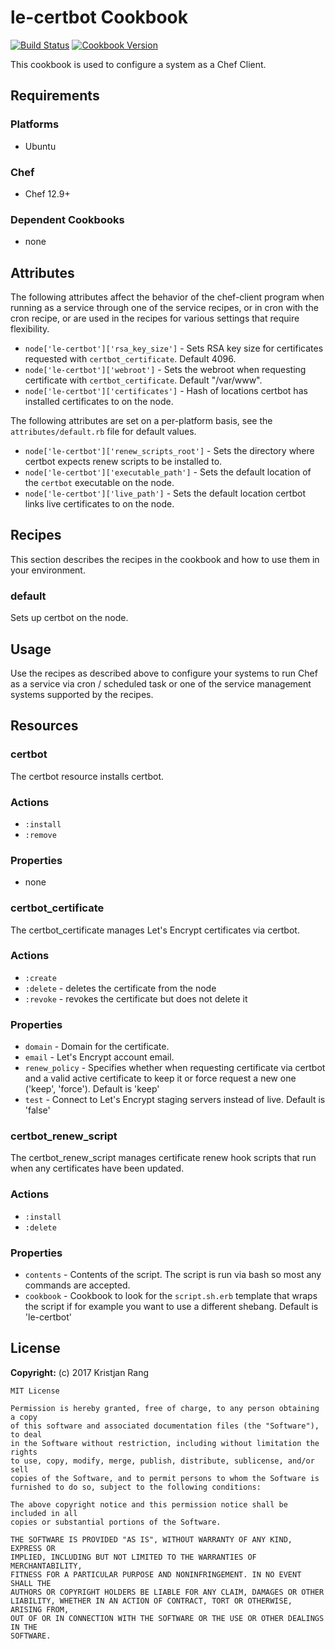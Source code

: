 # le-certbot Cookbook

[![Build Status](https://travis-ci.org/krisrang/certbot.svg?branch=master)](https://travis-ci.org/krisrang/certbot) [![Cookbook Version](https://img.shields.io/cookbook/v/le-certbot.svg)](https://supermarket.chef.io/cookbooks/le-certbot)

This cookbook is used to configure a system as a Chef Client.

## Requirements

### Platforms

- Ubuntu

### Chef

- Chef 12.9+

### Dependent Cookbooks

- none

## Attributes

The following attributes affect the behavior of the chef-client program when running as a service through one of the service recipes, or in cron with the cron recipe, or are used in the recipes for various settings that require flexibility.

- `node['le-certbot']['rsa_key_size']` - Sets RSA key size for certificates requested with `certbot_certificate`. Default 4096.
- `node['le-certbot']['webroot']` - Sets the webroot when requesting certificate with `certbot_certificate`. Default "/var/www".
- `node['le-certbot']['certificates']` - Hash of locations certbot has installed certificates to on the node.

The following attributes are set on a per-platform basis, see the `attributes/default.rb` file for default values.

- `node['le-certbot']['renew_scripts_root']` - Sets the directory where certbot expects renew scripts to be installed to.
- `node['le-certbot']['executable_path']` - Sets the default location of the `certbot` executable on the node.
- `node['le-certbot']['live_path']` - Sets the default location certbot links live certificates to on the node.

## Recipes

This section describes the recipes in the cookbook and how to use them in your environment.

### default

Sets up certbot on the node.

## Usage

Use the recipes as described above to configure your systems to run Chef as a service via cron / scheduled task or one of the service management systems supported by the recipes.

## Resources

### certbot

The certbot resource installs certbot.

### Actions

- `:install`
- `:remove`

### Properties

- none

### certbot_certificate

The certbot_certificate manages Let's Encrypt certificates via certbot.

### Actions

- `:create`
- `:delete` - deletes the certificate from the node
- `:revoke` - revokes the certificate but does not delete it

### Properties

- `domain` - Domain for the certificate.
- `email` - Let's Encrypt account email.
- `renew_policy` - Specifies whether when requesting certificate via certbot and a valid active certificate to keep it or force request a new one ('keep', 'force'). Default is 'keep'
- `test` - Connect to Let's Encrypt staging servers instead of live. Default is 'false'

### certbot_renew_script

The certbot\_renew_script manages certificate renew hook scripts that run when any certificates have been updated.

### Actions

- `:install`
- `:delete`

### Properties

- `contents` - Contents of the script. The script is run via bash so most any commands are accepted.
- `cookbook` - Cookbook to look for the `script.sh.erb` template that wraps the script if for example you want to use a different shebang. Default is 'le-certbot'

## License

**Copyright:** (c) 2017 Kristjan Rang

```
MIT License

Permission is hereby granted, free of charge, to any person obtaining a copy
of this software and associated documentation files (the "Software"), to deal
in the Software without restriction, including without limitation the rights
to use, copy, modify, merge, publish, distribute, sublicense, and/or sell
copies of the Software, and to permit persons to whom the Software is
furnished to do so, subject to the following conditions:

The above copyright notice and this permission notice shall be included in all
copies or substantial portions of the Software.

THE SOFTWARE IS PROVIDED "AS IS", WITHOUT WARRANTY OF ANY KIND, EXPRESS OR
IMPLIED, INCLUDING BUT NOT LIMITED TO THE WARRANTIES OF MERCHANTABILITY,
FITNESS FOR A PARTICULAR PURPOSE AND NONINFRINGEMENT. IN NO EVENT SHALL THE
AUTHORS OR COPYRIGHT HOLDERS BE LIABLE FOR ANY CLAIM, DAMAGES OR OTHER
LIABILITY, WHETHER IN AN ACTION OF CONTRACT, TORT OR OTHERWISE, ARISING FROM,
OUT OF OR IN CONNECTION WITH THE SOFTWARE OR THE USE OR OTHER DEALINGS IN THE
SOFTWARE.
```

